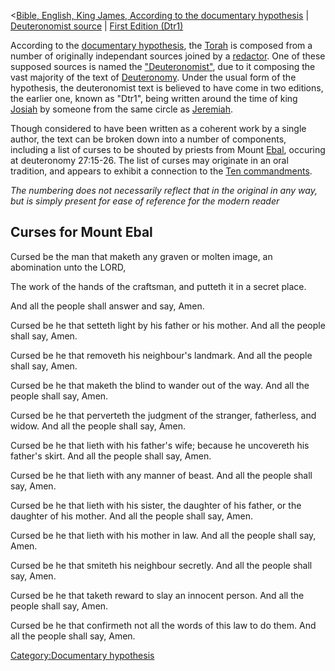 \<<a
href="Bible,_English,_King_James,_According_to_the_documentary_hypothesis"
class="wikilink"
title="Bible, English, King James, According to the documentary hypothesis">Bible,
English, King James, According to the documentary hypothesis</a> \| <a
href="Bible,_English,_King_James,_Documentary_Hypothesis,_Deuteronomist_source"
class="wikilink" title="Deuteronomist source">Deuteronomist source</a>
\| <a
href="Bible,_English,_King_James,_Documentary_Hypothesis,_Deuteronomist_source,_First_Deuteronomist_Version"
class="wikilink" title="First Edition (Dtr1)">First Edition (Dtr1)</a>

According to the <a href="w:documentary_hypothesis" class="wikilink"
title="documentary hypothesis">documentary hypothesis</a>, the
<a href="w:Torah" class="wikilink" title="Torah">Torah</a> is composed
from a number of originally independant sources joined by a
<a href="w:redaction" class="wikilink" title="redactor">redactor</a>.
One of these supposed sources is named the
<a href="w:Deuteronomist" class="wikilink"
title="&quot;Deuteronomist&quot;">"Deuteronomist"</a>, due to it
composing the vast majority of the text of
<a href="w:Deuteronomy" class="wikilink"
title="Deuteronomy">Deuteronomy</a>. Under the usual form of the
hypothesis, the deuteronomist text is believed to have come in two
editions, the earlier one, known as "Dtr1", being written around the
time of king
<a href="w:Josiah" class="wikilink" title="Josiah">Josiah</a> by someone
from the same circle as
<a href="w:Jeremiah" class="wikilink" title="Jeremiah">Jeremiah</a>.

Though considered to have been written as a coherent work by a single
author, the text can be broken down into a number of components,
including a list of curses to be shouted by priests from Mount
<a href="w:Ebal" class="wikilink" title="Ebal">Ebal</a>, occuring at
deuteronomy 27:15-26. The list of curses may originate in an oral
tradition, and appears to exhibit a connection to the
<a href="w:Ten_commandments" class="wikilink"
title="Ten commandments">Ten commandments</a>.

*The numbering does not necessarily reflect that in the original in any
way, but is simply present for ease of reference for the modern reader*

## Curses for Mount Ebal

Cursed be the man that maketh any graven or molten image, an abomination
unto the LORD,

  
The work of the hands of the craftsman, and putteth it in a secret
place.

<!-- -->

  
And all the people shall answer and say, Amen.

Cursed be he that setteth light by his father or his mother. And all the
people shall say, Amen.

Cursed be he that removeth his neighbour's landmark. And all the people
shall say, Amen.

Cursed be he that maketh the blind to wander out of the way. And all the
people shall say, Amen.

Cursed be he that perverteth the judgment of the stranger, fatherless,
and widow. And all the people shall say, Amen.

Cursed be he that lieth with his father's wife; because he uncovereth
his father's skirt. And all the people shall say, Amen.

Cursed be he that lieth with any manner of beast. And all the people
shall say, Amen.

Cursed be he that lieth with his sister, the daughter of his father, or
the daughter of his mother. And all the people shall say, Amen.

Cursed be he that lieth with his mother in law. And all the people shall
say, Amen.

Cursed be he that smiteth his neighbour secretly. And all the people
shall say, Amen.

Cursed be he that taketh reward to slay an innocent person. And all the
people shall say, Amen.

Cursed be he that confirmeth not all the words of this law to do them.
And all the people shall say, Amen.

<a href="Category:Documentary_hypothesis" class="wikilink"
title="Category:Documentary hypothesis">Category:Documentary
hypothesis</a>
